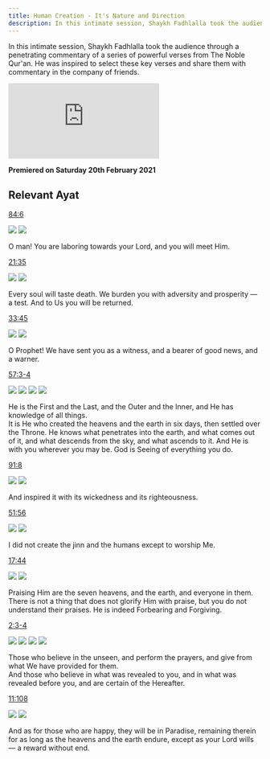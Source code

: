 ```yaml
---
title: Human Creation - It's Nature and Direction
description: In this intimate session, Shaykh Fadhlalla took the audience through a penetrating commentary of a series of powerful verses from The Noble Qur'an
---
```


In this intimate session, Shaykh Fadhlalla took the audience through a penetrating commentary of a series of powerful verses from The Noble Qur'an. He was inspired to select these key verses and share them with commentary in the company of friends.

<iframe class="video-frame" src="https://www.youtube.com/embed/GIcbm7YO640" title="YouTube video player" frameborder="0" allow="accelerometer; autoplay; clipboard-write; encrypted-media; gyroscope; picture-in-picture" allowfullscreen></iframe>

**Premiered on Saturday 20th February 2021**

## Relevant Ayat

<a href="https://quran.com/84/6" target="_blank" rel="noopener noreferrer">84:6</a>

<img class="quran" src="../../../img/inshiqaq_84_6.png" />

<img class="quran-m" src="../../../img/m_inshiqaq_84_6.png" />

O man! You are laboring towards your Lord, and you will meet Him.

<a href="https://quran.com/21/35" target="_blank" rel="noopener noreferrer">21:35</a>

<img class="quran" src="../../../img/anbya_21_35.png" />

<img class="quran-m" src="../../../img/m_anbya_21_35.png" />

Every soul will taste death. We burden you with adversity and prosperity — a test. And to Us you will be returned.

<a href="https://quran.com/33/45" target="_blank" rel="noopener noreferrer">33:45</a>

<img class="quran" src="../../../img/ahzab_33_45.png" />

<img class="quran-m" src="../../../img/m_ahzab_33_45.png" />

O Prophet! We have sent you as a witness, and a bearer of good news, and a warner.

<a href="https://quran.com/57/3-4" target="_blank" rel="noopener noreferrer">57:3-4</a>

<img class="quran" src="../../../img/hadid_57_3.png" />

<img class="quran-m" src="../../../img/m_hadid_57_3.png" />

<img class="quran" src="../../../img/hadid_57_4.png" />

<img class="quran-m" src="../../../img/m_hadid_57_4.png" />

He is the First and the Last, and the Outer and the Inner, and He has knowledge of all things.  
It is He who created the heavens and the earth in six days, then settled over the Throne. He knows what penetrates into the earth, and what comes out of it, and what descends from the sky, and what ascends to it. And He is with you wherever you may be. God is Seeing of everything you do.

<a href="https://quran.com/91/8" target="_blank" rel="noopener noreferrer">91:8</a>

<img class="quran" src="../../../img/shams_91_8.png" />

<img class="quran-m" src="../../../img/m_shams_91_8.png" />

And inspired it with its wickedness and its righteousness.

<a href="https://quran.com/51/56" target="_blank" rel="noopener noreferrer">51:56</a>

<img class="quran" src="../../../img/dhariyat_51_56.png" />

<img class="quran-m" src="../../../img/m_dhariyat_51_56.png" />

I did not create the jinn and the humans except to worship Me.

<a href="https://quran.com/17/44" target="_blank" rel="noopener noreferrer">17:44</a>

<img class="quran" src="../../../img/isra_17_44.png" />

<img class="quran-m" src="../../../img/m_isra_17_44.png" />

Praising Him are the seven heavens, and the earth, and everyone in them. There is not a thing that does not glorify Him with praise, but you do not understand their praises. He is indeed Forbearing and Forgiving.

<a href="https://quran.com/2/3-4" target="_blank" rel="noopener noreferrer">2:3-4</a>

<img class="quran" src="../../../img/cow_2_3.png" />

<img class="quran-m" src="../../../img/m_cow_2_3.png" />

<img class="quran" src="../../../img/cow_2_4.png" />

<img class="quran-m" src="../../../img/m_cow_2_4.png" />

Those who believe in the unseen, and perform the prayers, and give from what We have provided for them.  
And those who believe in what was revealed to you, and in what was revealed before you, and are certain of the Hereafter.

<a href="https://quran.com/11/108" target="_blank" rel="noopener noreferrer">11:108</a>

<img class="quran" src="../../../img/hud_11_108.png" />

<img class="quran-m" src="../../../img/m_hud_11_108.png" />

And as for those who are happy, they will be in Paradise, remaining therein for as long as the heavens and the earth endure, except as your Lord wills — a reward without end.